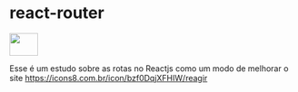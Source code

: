 
# react-router
<img align="center" height="40" width="50" src="https://icons8.com.br/icon/bzf0DqjXFHIW/reagir" />

Esse é um estudo sobre as rotas no Reactjs como um modo de melhorar o site
https://icons8.com.br/icon/bzf0DqjXFHIW/reagir
